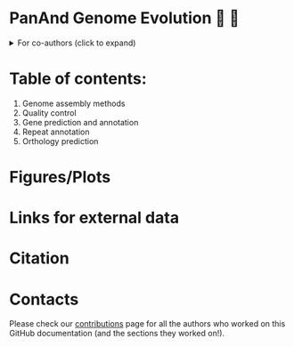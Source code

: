 # PanAnd Genome Evolution :corn: :ear_of_rice:

<details>
  <summary>For co-authors (click to expand)</summary>

### panand genome evolution paper related scripts and workflows

Please follow this structure for your contribution.

1. Place all scripts related to a specific task inside a folder with an appropriately chosen name (e.g., `genome-assembly`). Use hyphens to separate words and utilize all lowercase letters (if feasible).

2. Include a `README.md` file within the folder, explicitly detailing the employed programs, their order in the workflow, necessary inputs, and the corresponding scripts used.

3. Create a sub-folder for figures, and store both the source code and the associated `png`/`pdf`/`tiff` files within it. If the file size is small, you may also put the input data in this sub-folder.

4. Place all mentioned scripts from the `README.md` and any input files (with a size smaller than <1Mb) into an `assets` sub-directory. Similarly, anything that doesn't qualify as a script or input should also go here.

5. After finalizing your section, ensure to link the `README.md` file in the table of contents with an appropriate title for your section.

6. Feel free to reach out if you have any questions or suggestions!



</details>


# Table of contents:

1. Genome assembly methods 
2. Quality control
3. Gene prediction and annotation
4. Repeat annotation
5. Orthology prediction

# Figures/Plots


# Links for external data


# Citation

# Contacts


Please check our [contributions]() page for all the authors who worked on this GitHub documentation (and the sections they worked on!).
